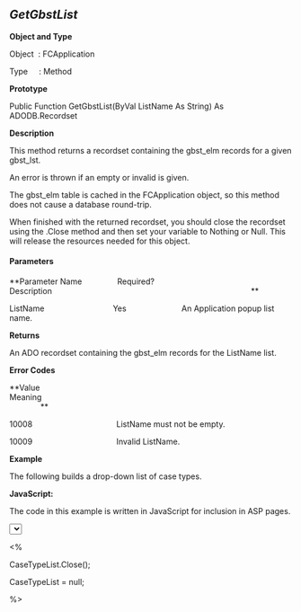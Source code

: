 _GetGbstList_
-------------

**Object and Type**

Object  : FCApplication

Type     : Method

**Prototype**

Public Function GetGbstList(ByVal ListName As String) As ADODB.Recordset

**Description**

This method returns a recordset containing the gbst_elm records for a given gbst_lst.

An error is thrown if an empty or invalid is given.

The gbst_elm table is cached in the FCApplication object, so this method does not cause a database round-trip.

When finished with the returned recordset, you should close the recordset using the .Close method and then set your variable to Nothing or Null. This will release the resources needed for this object.

#### Parameters
**Parameter Name                Required?             Description                                                                                          **

ListName                               Yes                         An Application popup list name.

**Returns**

An ADO recordset containing the gbst_elm records for the ListName list.

**Error Codes**

**Value                                     Meaning                                                                                                                               **

10008                                      ListName must not be empty.

10009                                      Invalid ListName.

**Example**

The following builds a drop-down list of case types.

**JavaScript:**

The code in this example is written in JavaScript for inclusion in ASP pages.

<SELECT NAME="CaseType">

<%

var CaseTypeList = FCApp.GetGbstList("Case Type");

while (! CaseTypeList.EOF) { %>

  <option

  <% if (CaseTypeList("state") == 2) { %>

         selected = true <% } %> >

  <%=CaseTypeList("title")%>

  <% CaseTypeList.MoveNext; %>

  </option>

<% } %>

</SELECT>

<%

CaseTypeList.Close();

CaseTypeList = null;

%>